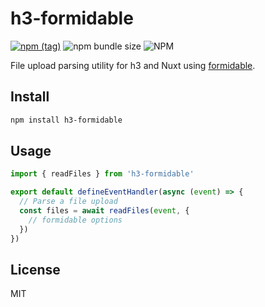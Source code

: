 # h3-formidable

[![npm (tag)](https://img.shields.io/npm/v/h3-formidable?style=flat&colorA=000000&colorB=000000)](https://www.npmjs.com/package/h3-formidable) ![npm bundle size](https://img.shields.io/bundlephobia/minzip/h3-formidable?style=flat&colorA=000000&colorB=000000) ![NPM](https://img.shields.io/npm/l/h3-formidable?style=flat&colorA=000000&colorB=000000)

File upload parsing utility for h3 and Nuxt using [formidable](https://github.com/node-formidable/formidable).

## Install

```bash
npm install h3-formidable
```

## Usage

```ts
import { readFiles } from 'h3-formidable'

export default defineEventHandler(async (event) => {
  // Parse a file upload
  const files = await readFiles(event, {
    // formidable options
  })
})
```

## License

MIT
